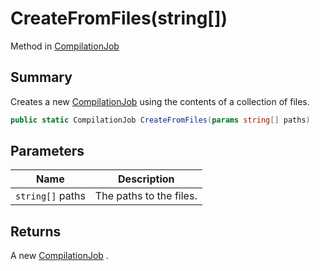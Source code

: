 # CreateFromFiles(string\[])

Method in [CompilationJob](./)

## Summary

Creates a new [CompilationJob](./) using the contents of a collection of files.

```csharp
public static CompilationJob CreateFromFiles(params string[] paths)
```

## Parameters

| Name             | Description             |
| ---------------- | ----------------------- |
| `string[]` paths | The paths to the files. |

## Returns

A new [CompilationJob](./) .
